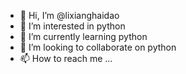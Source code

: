 - 👋 Hi, I’m @lixianghaidao
- 👀 I’m interested in python
- 🌱 I’m currently learning python
- 💞️ I’m looking to collaborate on python
- 📫 How to reach me ...

<!---
lixianghaidao/lixianghaidao is a ✨ special ✨ repository because its `README.md` (this file) appears on your GitHub profile.
You can click the Preview link to take a look at your changes.
--->
